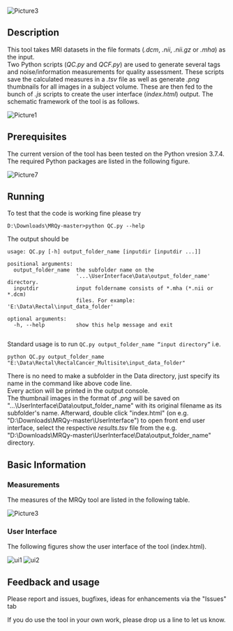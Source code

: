 ![Picture3](https://user-images.githubusercontent.com/50635618/76575042-70e1b900-6494-11ea-8b39-cb4f189fb13c.png)

## Description


This tool takes MRI datasets in the file formats (_.dcm_, _.nii_, _.nii.gz_ or _.mha_) as the input. \
Two Python scripts (_QC.py_ and _QCF.py_) are used to generate several tags and noise/information measurements for quality assessment. These scripts save the calculated measures in a  _.tsv_ file as well as generate _.png_ thumbnails for all images in a subject volume. These are then fed to the bunch of _.js_ scripts to create the user interface (_index.html_) output. The schematic framework of the tool is as follows.



![Picture1](https://user-images.githubusercontent.com/50635618/76675455-07df6b80-6590-11ea-85f7-13b71a9a1ec3.png)





## Prerequisites

The current version of the tool has been tested on the Python vresion 3.7.4. The required Python packages are listed in the following figure.

![Picture7](https://user-images.githubusercontent.com/50635618/76580525-a2638000-64a6-11ea-8a37-38e95c4693c3.png)


## Running

To test that the code is working fine please try
```
D:\Downloads\MRQy-master>python QC.py --help

```
The output should be 
```
usage: QC.py [-h] output_folder_name [inputdir [inputdir ...]]

positional arguments:
  output_folder_name  the subfolder name on the
                      '...\UserInterface\Data\output_folder_name' directory.
  inputdir            input foldername consists of *.mha (*.nii or *.dcm)
                      files. For example: 'E:\Data\Rectal\input_data_folder'

optional arguments:
  -h, --help          show this help message and exit
  
```
Standard usage is to run ``` QC.py output_folder_name “input directory” ``` i.e. 

```
python QC.py output_folder_name "E:\Data\Rectal\RectalCancer_Multisite\input_data_folder"

```
There is no need to make a subfolder in the Data directory, just specify its name in the command like above code line.\
Every action will be printed in the output console. \
The thumbnail images in the format of _.png_ will be saved on "...\UserInterface\Data\output_folder_name" with its original filename as its subfolder's name. Afterward, double click "index.html" (on e.g. "D:\Downloads\MRQy-master\UserInterface") to open front end user interface, select the respective _results.tsv_ file from the e.g. "D:\Downloads\MRQy-master\UserInterface\Data\output_folder_name" directory.

## Basic Information 

### Measurements

The measures of the MRQy tool are listed in the following table.

![Picture3](https://user-images.githubusercontent.com/50635618/76604467-23da0300-64e5-11ea-8088-8539f8a8d002.png)


### User Interface

The following figures show the user interface of the tool (index.html). 

![ui1](https://user-images.githubusercontent.com/50635618/75050129-633ea200-5499-11ea-81b6-4140ac6458a3.PNG)
![ui2](https://user-images.githubusercontent.com/50635618/75050201-8a956f00-5499-11ea-8aa7-19babc98cb70.PNG)


## Feedback and usage

Please report and issues, bugfixes, ideas for enhancements via the "Issues" tab

If you do use the tool in your own work, please drop us a line to let us know.
